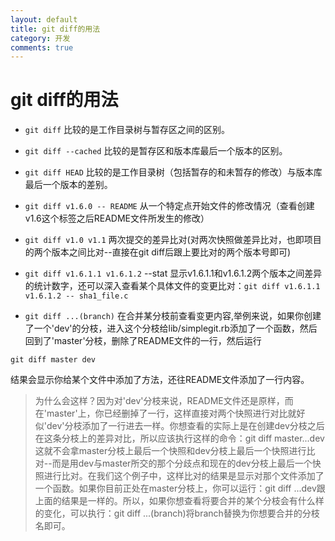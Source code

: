 ```yaml
---
layout: default
title: git diff的用法
category: 开发
comments: true
---
```


# git diff的用法

* `git diff` 比较的是工作目录树与暂存区之间的区别。

* `git diff --cached` 比较的是暂存区和版本库最后一个版本的区别。

* `git diff HEAD` 比较的是工作目录树（包括暂存的和未暂存的修改）与版本库最后一个版本的差别。

* `git diff v1.6.0 -- README` 从一个特定点开始文件的修改情况（查看创建v1.6这个标签之后README文件所发生的修改）

* `git diff v1.0 v1.1` 两次提交的差异比对(对两次快照做差异比对，也即项目的两个版本之间比对--直接在git diff后跟上要比对的两个版本号即可)

* `git diff v1.6.1.1 v1.6.1.2` --stat 显示v1.6.1.1和v1.6.1.2两个版本之间差异的统计数字，还可以深入查看某个具体文件的变更比对：`git diff v1.6.1.1 v1.6.1.2 -- sha1_file.c`

* `git diff ...(branch)` 在合并某分枝前查看变更内容,举例来说，如果你创建了一个'dev'的分枝，进入这个分枝给lib/simplegit.rb添加了一个函数，然后回到了'master'分枝，删除了README文件的一行，然后运行

```
git diff master dev
```

结果会显示你给某个文件中添加了方法，还往README文件添加了一行内容。

> 为什么会这样？因为对'dev'分枝来说，README文件还是原样，而在'master'上，你已经删掉了一行，这样直接对两个快照进行对比就好似'dev'分枝添加了一行进去一样。你想查看的实际上是在创建dev分枝之后在这条分枝上的差异对比，所以应该执行这样的命令：git diff master...dev 这就不会拿master分枝上最后一个快照和dev分枝上最后一个快照进行比对--而是用dev与master所交的那个分歧点和现在的dev分枝上最后一个快照进行比对。在我们这个例子中，这样比对的结果是显示对那个文件添加了一个函数。如果你目前正处在master分枝上，你可以运行：git diff ...dev跟上面的结果是一样的。所以，如果你想查看将要合并的某个分枝会有什么样的变化，可以执行：git diff ...(branch)将branch替换为你想要合并的分枝名即可。